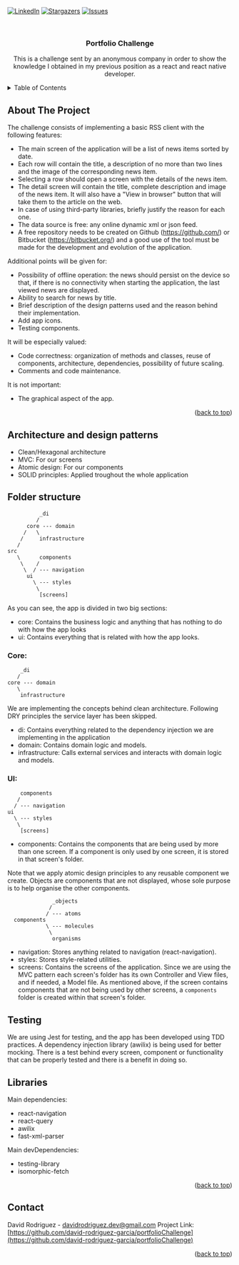 <a name="readme-top"></a>


[![LinkedIn][linkedin-shield]][linkedin-url]
[![Stargazers][stars-shield]][stars-url]
[![Issues][issues-shield]][issues-url]


<br />
<div align="center">
<h3 align="center">Portfolio Challenge</h3>

  <p align="center">
    This is a challenge sent by an anonymous company in order to show the knowledge I obtained in my previous position as a react and react native developer.
  </p>
</div>



<!-- TABLE OF CONTENTS -->
<details>
  <summary>Table of Contents</summary>
  <ol>
    <li>
      <a href="#about-the-project">About The Project</a>
    </li>
    <li><a href="#architecture-and-design-patterns">Architecture and design patterns</a></li>
    <li><a href="#folder-structure">Folder structure</a></li>
    <li><a href="#testing">Testing</a></li>
    <li><a href="#libraries">Libraries</a></li>
    <li><a href="#contact">Contact</a></li>
  </ol>
</details>



<!-- ABOUT THE PROJECT -->
## About The Project

The challenge consists of implementing a basic RSS client with the following features:
- The main screen of the application will be a list of news items sorted by date.
- Each row will contain the title, a description of no more than two lines and the image of the corresponding news item.
- Selecting a row should open a screen with the details of the news item.
- The detail screen will contain the title, complete description and image of the news item. It will also have a "View in browser" button that will take them to the article on the web.
- In case of using third-party libraries, briefly justify the reason for each one.
- The data source is free: any online dynamic xml or json feed.
- A free repository needs to be created on Github (https://github.com/) or Bitbucket (https://bitbucket.org/) and a good use of the tool must be made for the development and evolution of the application.

Additional points will be given for:
- Possibility of offline operation: the news should persist on the device so that, if there is no connectivity when starting the application, the last viewed news are displayed.
- Ability to search for news by title.
- Brief description of the design patterns used and the reason behind their implementation.
- Add app icons.
- Testing components.

It will be especially valued:
- Code correctness: organization of methods and classes, reuse of components, architecture, dependencies, possibility of future scaling.
- Comments and code maintenance.

It is not important:
- The graphical aspect of the app.

<p align="right">(<a href="#readme-top">back to top</a>)</p>


## Architecture and design patterns

- Clean/Hexagonal architecture
- MVC: For our screens
- Atomic design: For our components
- SOLID principles: Applied troughout the whole application

## Folder structure

              _di
             /
          core --- domain
         /   \                                  
        /     infrastructure
       /
    src
       \      components
        \    /
         \  / --- navigation
          ui
            \ --- styles
             \
              [screens]

As you can see, the app is divided in two big sections:
- core: Contains the business logic and anything that has nothing to do with how the app looks 
- ui: Contains everything that is related with how the app looks.

### Core:

        _di
       /
    core --- domain
       \
        infrastructure

We are implementing the concepts behind clean architecture. Following DRY principles the service layer has been skipped.
- di: Contains everything related to the dependency injection we are implementing in the application
- domain: Contains domain logic and models.
- infrastructure: Calls external services and interacts with domain logic and models.

### UI:

        components
       /
      / --- navigation
    ui
      \ --- styles
       \
        [screens]

- components: Contains the components that are being used by more than one screen. If a component is only used by one screen, it is stored in that screen's folder.

Note that we apply atomic design principles to any reusable component we create. Objects are components that are not displayed, whose sole purpose is to help organise the other components.

                  _objects
                 /
                / --- atoms
      components
                \ --- molecules
                 \
                  organisms

- navigation: Stores anything related to navigation (react-navigation).
- styles: Stores style-related utilities.
- screens: Contains the screens of the application. Since we are using the MVC pattern each screen's folder has its own Controller and View files, and if needed, a Model file. As mentioned above, if the screen contains components that are not being used by other screens, a `components` folder is created within that screen's folder.

## Testing
We are using Jest for testing, and the app has been developed using TDD practices. A dependency injection library (awilix) is being used for better mocking. There is a test behind every screen, component or functionality that can be properly tested and there is a benefit in doing so.

## Libraries

Main dependencies:
- react-navigation
- react-query
- awilix
- fast-xml-parser

Main devDependencies:
- testing-library
- isomorphic-fetch

<p align="right">(<a href="#readme-top">back to top</a>)</p>

<!-- CONTACT -->
## Contact

David Rodriguez - davidrodriguez.dev@gmail.com
Project Link: [https://github.com/david-rodriguez-garcia/portfolioChallenge](https://github.com/david-rodriguez-garcia/portfolioChallenge)

<p align="right">(<a href="#readme-top">back to top</a>)</p>



<!-- MARKDOWN LINKS & IMAGES -->
<!-- https://www.markdownguide.org/basic-syntax/#reference-style-links -->
[stars-shield]: https://img.shields.io/github/stars/David-Rodriguez-Garcia/portfolioChallenge.svg?style=for-the-badge
[stars-url]: https://github.com/David-Rodriguez-Garcia/portfolioChallenge/stargazers
[issues-shield]: https://img.shields.io/github/issues/david-rodriguez-garcia/portfolioChallenge.svg?style=for-the-badge
[issues-url]: https://github.com/david-rodriguez-garcia/portfolioChallenge/issues
[linkedin-shield]: https://img.shields.io/badge/-LinkedIn-black.svg?style=for-the-badge&logo=linkedin&colorB=555
[linkedin-url]: https://linkedin.com/in/davirodr
[React.js]: https://img.shields.io/badge/React-20232A?style=for-the-badge&logo=react&logoColor=61DAFB
[React-url]: https://reactjs.org/
